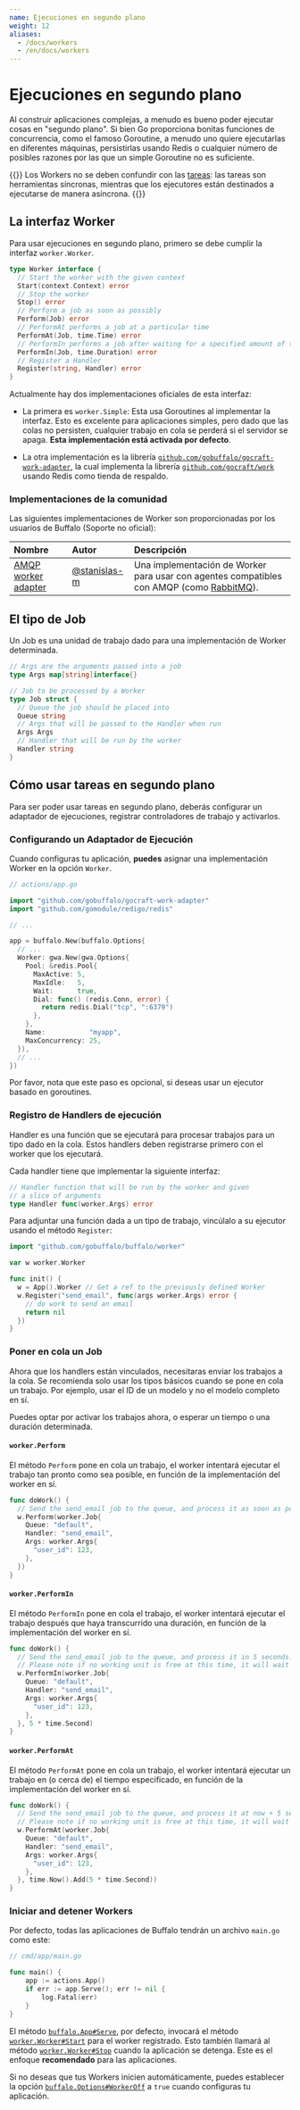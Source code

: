 ```yaml
---
name: Ejecuciones en segundo plano
weight: 12
aliases:
  - /docs/workers
  - /en/docs/workers
---
```

# Ejecuciones en segundo plano

Al construir aplicaciones complejas, a menudo es bueno poder ejecutar cosas en "segundo plano". Si bien Go proporciona bonitas funciones de concurrencia, como el famoso Goroutine, a menudo uno quiere ejecutarlas en diferentes máquinas, persistirlas usando Redis o cualquier número de posibles razones por las que un simple Goroutine no es suficiente.

{{<note>}}
Los Workers no se deben confundir con las [tareas](/es/documentation/guides/tasks): las tareas son herramientas síncronas, mientras que los ejecutores están destinados a ejecutarse de manera asíncrona.
{{</note>}}

## La interfaz Worker

Para usar ejecuciones en segundo plano, primero se debe cumplir la interfaz `worker.Worker`.

```go
type Worker interface {
  // Start the worker with the given context
  Start(context.Context) error
  // Stop the worker
  Stop() error
  // Perform a job as soon as possibly
  Perform(Job) error
  // PerformAt performs a job at a particular time
  PerformAt(Job, time.Time) error
  // PerformIn performs a job after waiting for a specified amount of time
  PerformIn(Job, time.Duration) error
  // Register a Handler
  Register(string, Handler) error
}
```

Actualmente hay dos implementaciones oficiales de esta interfaz:

* La primera es `worker.Simple`: Esta usa Goroutines al implementar la interfaz. Esto es excelente para aplicaciones simples, pero dado que las colas no persisten, cualquier trabajo en cola se perderá si el servidor se apaga. **Esta implementación está activada por defecto**.

* La otra implementación es la librería [`github.com/gobuffalo/gocraft-work-adapter`](https://github.com/gobuffalo/gocraft-work-adapter), la cual implementa la librería [`github.com/gocraft/work`](https://github.com/gocraft/work) usando Redis como tienda de respaldo.


### Implementaciones de la comunidad

Las siguientes implementaciones de Worker son proporcionadas por los usuarios de Buffalo (Soporte no oficial):


| Nombre | Autor | Descripción |
|:------|:--------|:-------------|
| [AMQP worker adapter](https://github.com/stanislas-m/amqp-work-adapter) | [@stanislas-m](https://github.com/stanislas-m) | Una implementación de Worker para usar con agentes compatibles con AMQP (como [RabbitMQ](https://www.rabbitmq.com/)).|

## El tipo de Job

Un Job es una unidad de trabajo dado para una implementación de Worker determinada.

```go
// Args are the arguments passed into a job
type Args map[string]interface{}

// Job to be processed by a Worker
type Job struct {
  // Queue the job should be placed into
  Queue string
  // Args that will be passed to the Handler when run
  Args Args
  // Handler that will be run by the worker
  Handler string
}
```

## Cómo usar tareas en segundo plano

Para ser poder usar tareas en segundo plano, deberás configurar un adaptador de ejecuciones, registrar controladores de trabajo y activarlos.

### Configurando un Adaptador de Ejecución

Cuando configuras tu aplicación, **puedes** asignar una implementación Worker en la opción `Worker`.

```go
// actions/app.go

import "github.com/gobuffalo/gocraft-work-adapter"
import "github.com/gomodule/redigo/redis"

// ...

app = buffalo.New(buffalo.Options{
  // ...
  Worker: gwa.New(gwa.Options{
    Pool: &redis.Pool{
      MaxActive: 5,
      MaxIdle:   5,
      Wait:      true,
      Dial: func() (redis.Conn, error) {
        return redis.Dial("tcp", ":6379")
      },
    },
    Name:           "myapp",
    MaxConcurrency: 25,
  }),
  // ...
})
```

Por favor, nota que este paso es opcional, si deseas usar un ejecutor basado en goroutines.


### Registro de Handlers de ejecución

Handler es una función que se ejecutará para procesar trabajos para un tipo dado en la cola. Estos handlers deben registrarse primero con el worker que los ejecutará.

Cada handler tiene que implementar la siguiente interfaz:
```go
// Handler function that will be run by the worker and given
// a slice of arguments
type Handler func(worker.Args) error
```

Para adjuntar una función dada a un tipo de trabajo, vincúlalo a su ejecutor usando el método `Register`:

```go
import "github.com/gobuffalo/buffalo/worker"

var w worker.Worker

func init() {
  w = App().Worker // Get a ref to the previously defined Worker
  w.Register("send_email", func(args worker.Args) error {
    // do work to send an email
    return nil
  })
}
```

### Poner en cola un Job

Ahora que los handlers están vinculados, necesitaras enviar los trabajos a la cola. Se recomienda solo usar los tipos básicos cuando se pone en cola un trabajo. Por ejemplo, usar el ID de un modelo y no el modelo completo en sí.

Puedes optar por activar los trabajos ahora, o esperar un tiempo o una duración determinada.

#### `worker.Perform`

El método `Perform` pone en cola un trabajo, el worker intentará ejecutar el trabajo tan pronto como sea posible, en función de la implementación del worker en sí.

```go
func doWork() {
  // Send the send_email job to the queue, and process it as soon as possible.
  w.Perform(worker.Job{
    Queue: "default",
    Handler: "send_email",
    Args: worker.Args{
      "user_id": 123,
    },
  })
}
```

#### `worker.PerformIn`

El método `PerformIn` pone en cola el trabajo, el worker intentará ejecutar el trabajo después que haya transcurrido una duración, en función de la implementación del worker en sí.

```go
func doWork() {
  // Send the send_email job to the queue, and process it in 5 seconds.
  // Please note if no working unit is free at this time, it will wait for a free slot.
  w.PerformIn(worker.Job{
    Queue: "default",
    Handler: "send_email",
    Args: worker.Args{
      "user_id": 123,
    },
  }, 5 * time.Second)
}
```

#### `worker.PerformAt`

El método `PerformAt` pone en cola un trabajo, el worker intentará ejecutar un trabajo en (o cerca de) el tiempo especificado, en función de la implementación del worker en sí.

```go
func doWork() {
  // Send the send_email job to the queue, and process it at now + 5 seconds.
  // Please note if no working unit is free at this time, it will wait for a free slot.
  w.PerformAt(worker.Job{
    Queue: "default",
    Handler: "send_email",
    Args: worker.Args{
      "user_id": 123,
    },
  }, time.Now().Add(5 * time.Second))
}
```

### Iniciar and detener Workers

Por defecto, todas las aplicaciones de Buffalo tendrán un archivo `main.go` como este:

```go
// cmd/app/main.go

func main() {
	app := actions.App()
	if err := app.Serve(); err != nil {
		log.Fatal(err)
	}
}
```

El método [`buffalo.App#Serve`](https://godoc.org/github.com/gobuffalo/buffalo#App.Serve), por defecto, invocará el método [`worker.Worker#Start`](https://godoc.org/github.com/gobuffalo/buffalo/worker#Worker) para el worker registrado. Esto también llamará al método [`worker.Worker#Stop`](https://godoc.org/github.com/gobuffalo/buffalo/worker#Worker) cuando la aplicación se detenga. Este es el enfoque **recomendado** para las aplicaciones.

Si no deseas que tus Workers inicien automáticamente, puedes establecer la opción [`buffalo.Options#WorkerOff`](https://godoc.org/github.com/gobuffalo/buffalo#Options) a `true` cuando configuras tu aplicación.
